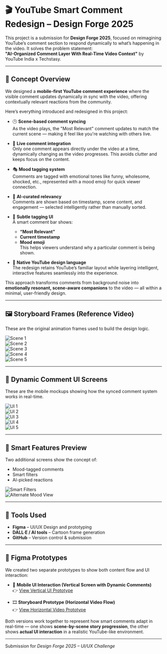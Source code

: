 # 🎬 YouTube Smart Comment Redesign – Design Forge 2025

This project is a submission for **Design Forge 2025**, focused on reimagining YouTube’s comment section to respond dynamically to what’s happening in the video. It solves the problem statement:  
**"AI-Organized Comment Layer With Real-Time Video Context"** by YouTube India x Techstasy.

---

## 🧠 Concept Overview

We designed a **mobile-first YouTube comment experience** where the visible comment updates dynamically in sync with the video, offering contextually relevant reactions from the community.

Here’s everything introduced and redesigned in this project:

- 🕒 **Scene-based comment syncing**  
  As the video plays, the "Most Relevant" comment updates to match the current scene — making it feel like you're watching with others live.

- 💬 **Live comment integration**  
  Only one comment appears directly under the video at a time, dynamically changing as the video progresses. This avoids clutter and keeps focus on the content.

- 🎭 **Mood tagging system**  
  Comments are tagged with emotional tones like funny, wholesome, shocked, etc., represented with a mood emoji for quick viewer connection.

- 🧠 **AI-curated relevancy**  
  Comments are shown based on timestamp, scene content, and engagement — selected intelligently rather than manually sorted.

- 🔘 **Subtle tagging UI**  
  A smart comment bar shows:  
  - **“Most Relevant”**  
  - **Current timestamp**  
  - **Mood emoji**  
  This helps viewers understand why a particular comment is being shown.

- 🎨 **Native YouTube design language**  
  The redesign retains YouTube’s familiar layout while layering intelligent, interactive features seamlessly into the experience.

This approach transforms comments from background noise into **emotionally resonant, scene-aware companions** to the video — all within a minimal, user-friendly design.


---

## 🖼 Storyboard Frames (Reference Video)

These are the original animation frames used to build the design logic.

![Scene 1](screens/Gauri%20Jagtap_3%20(1)-1.png)  
![Scene 2](screens/Gauri%20Jagtap_3%20(1)-2.png)  
![Scene 3](screens/Gauri%20Jagtap_3%20(1)-3.png)  
![Scene 4](screens/Gauri%20Jagtap_3%20(1)-4.png)  
![Scene 5](screens/Gauri%20Jagtap_3%20(1)-5.png)

---

## 📱 Dynamic Comment UI Screens

These are the mobile mockups showing how the synced comment system works in real-time.

![UI 1](screens/Gauri%20Jagtap_3-1.png)  
![UI 2](screens/Gauri%20Jagtap_3-2.png)  
![UI 3](screens/Gauri%20Jagtap_3-3.png)  
![UI 4](screens/Gauri%20Jagtap_3-4.png)  
![UI 5](screens/Gauri%20Jagtap_3-5.png)

---

## 🧠 Smart Features Preview

Two additional screens show the concept of:
- Mood-tagged comments
- Smart filters
- AI-picked reactions

![Smart Filters](screens/Gauri%20Jagtap_3-6.png)  
![Alternate Mood View](screens/Gauri%20Jagtap_3-7.png)

---

## 🔧 Tools Used

- **Figma** – UI/UX Design and prototyping  
- **DALL·E / AI tools** – Cartoon frame generation  
- **GitHub** – Version control & submission

---
## 🔗 Figma Prototypes

We created two separate prototypes to show both content flow and UI interaction:

- 📱 **Mobile UI Interaction (Vertical Screen with Dynamic Comments)**  
  👉 [View Vertical UI Prototype]([https://www.figma.com/proto/YOUR_VERTICAL_PROTOTYPE_LINK](https://www.figma.com/proto/vrJyIqP2HhretM1a0C7Clu/Gauri-Jagtap_3?node-id=13-1754&t=xaMqAXUN1VMwVrWI-1&scaling=min-zoom&content-scaling=fixed&page-id=0%3A1))

- 🎞️ **Storyboard Prototype (Horizontal Video Flow)**  
  👉 [View Horizontal Video Prototype]([https://www.figma.com/proto/YOUR_HORIZONTAL_PROTOTYPE_LINK](https://www.figma.com/proto/vrJyIqP2HhretM1a0C7Clu/Gauri-Jagtap_3?node-id=13-2281&p=f&t=31onWCvTqoXLZKYx-1&scaling=scale-down&content-scaling=fixed&page-id=13%3A2268))

Both versions work together to represent how smart comments adapt in real-time — one shows **scene-by-scene story progression**, the other shows **actual UI interaction** in a realistic YouTube-like environment.

---
Submission for *Design Forge 2025 – UI/UX Challenge*
